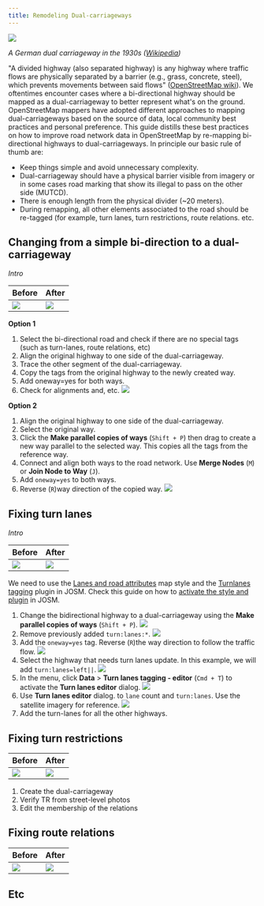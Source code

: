 ```yaml
---
title: Remodeling Dual-carriageways
---
```


![]({{site.baseurl}}/images/dual-carriageway/1200px-German_Autobahn_1936_1939.jpg)

*A German dual carriageway in the 1930s ([Wikipedia](https://upload.wikimedia.org/wikipedia/commons/thumb/b/bc/German_Autobahn_1936_1939.jpg/1200px-German_Autobahn_1936_1939.jpg))*

"A divided highway (also separated highway) is any highway where traffic flows are physically separated by a barrier (e.g., grass, concrete, steel), which prevents movements between said flows" ([OpenStreetMap wiki]( https://wiki.openstreetmap.org/wiki/Editing_Standards_and_Conventions#Divided_highways)).  We oftentimes encounter cases where a bi-directional highway should be mapped as a dual-carriageway to better represent what's on the ground. OpenStreetMap mappers have adopted different  approaches to mapping dual-carriageways based on the source of data, local community best practices and personal preference.  This guide distills these best practices on how to improve road network data in OpenStreetMap by re-mapping bi-directional highways to dual-carriageways.  In principle our basic rule of thumb are:

* Keep things simple and avoid unnecessary complexity.
* Dual-carriageway should have a physical barrier visible from imagery or in some cases road marking that show its illegal to pass on the other side (MUTCD).
* There is enough length from the physical divider (~20 meters).
* During remapping, all other elements associated to the road should be re-tagged (for example, turn lanes, turn restrictions, route relations. etc.

## Changing from a simple bi-direction to a dual-carriageway

<!-- location: https://www.openstreetmap.org/#map=18/37.955426/-121.281075 -->
*Intro*

|Before | After|
|---|---|
|![]({{site.baseurl}}/images/dual-carriageway/add-a-way-before.png) |![]({{site.baseurl}}/images/dual-carriageway/add-a-way-after.png) |

**Option 1**

1. Select the bi-directional road and check if there are no special tags (such as turn-lanes, route relations, etc)
2. Align the original highway to one side of the dual-carriageway.
3. Trace the other segment of the dual-carriageway.
4. Copy the tags from the original highway to the newly created way.
5. Add oneway=yes for both ways.
6. Check for alignments and, etc. ![]({{site.baseurl}}/images/dual-carriageway/simple-add-a-way.gif)

**Option 2**

1. Align the original highway to one side of the dual-carriageway.
2. Select the original way. 
3. Click the  **Make parallel copies of ways** (`Shift + P`) then drag to create a new way parallel to the selected way.  This copies all the tags from the reference way.
4. Connect and align both ways to the road network. Use **Merge Nodes** (`M`) or **Join Node to Way** (`J`).
5. Add `oneway=yes` to both ways.
6. Reverse (`R`)way direction of the copied way. ![]({{site.baseurl}}/images/dual-carriageway/parallel-a-way.gif)

## Fixing turn lanes

<!-- https://www.openstreetmap.org/#map=20/37.83716908954435/-122.30457356404747 -->

*Intro*

|Before | After|
|---|---|
|![]({{site.baseurl}}/images/dual-carriageway/turnlanes-before.png) |![]({{site.baseurl}}/images/dual-carriageway/turnlanes-after.png) |

We need to use the [Lanes and road attributes](https://josm.openstreetmap.de/wiki/Styles) map style and the [Turnlanes tagging](https://github.com/JOSM/turnlanes-tagging) plugin in JOSM.  Check this guide on how to [activate the style and plugin](http://127.0.0.1:4000/mapping/mapping-for-navigation/adding-turn-lanes/#pre-requirements-for-mapping-a-turn-lane-in-josm) in JOSM.

<!-- Should we add instructions for activating paint style and plugin? -->

1. Change the bidirectional highway to a dual-carriageway using the **Make parallel copies of ways** (`Shift + P`). ![]({{site.baseurl}}/images/dual-carriageway/turnlanes-make-dual.gif)
2. Remove previously added `turn:lanes:*`. ![]({{site.baseurl}}/images/dual-carriageway/turnlanes-delete-tags.gif)
3. Add the `oneway=yes` tag. Reverse (`R`)the way direction to follow the traffic flow. ![]({{site.baseurl}}/images/dual-carriageway/turnlanes-oneway.gif)
2. Select the highway that needs turn lanes update.  In this example, we will add `turn:lanes=left||`. ![]({{site.baseurl}}/images/dual-carriageway/turnlanes-leftpipepipe.png)
3. In the menu, click **Data** > **Turn lanes tagging - editor** (`Cmd + T`) to activate the **Turn lanes editor** dialog. ![]({{site.baseurl}}/images/dual-carriageway/turnlanes-editor.gif)
4. Use **Turn lanes editor** dialog. to `lane` count and `turn:lanes`.  Use the satellite imagery for reference. ![]({{site.baseurl}}/images/dual-carriageway/turnlanes-addturnlanes.gif)
5. Add the turn-lanes for all the other highways. 


## Fixing turn restrictions

|Before | After|
|---|---|
|![]({{site.baseurl}}/images/dual-carriageway/-before.png) |![]({{site.baseurl}}/images/dual-carriageway/-after.png) |


1. Create the dual-carriageway
2. Verify TR from street-level photos
3. Edit the membership of the relations

## Fixing route relations

|Before | After|
|---|---|
|![]({{site.baseurl}}/images/dual-carriageway/-before.png) |![]({{site.baseurl}}/images/dual-carriageway/-after.png) |


## Etc

